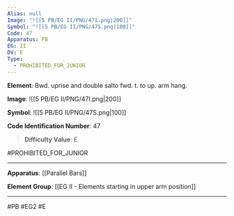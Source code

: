 ```yaml
---
Alias: null
Image: "![[5 PB/EG II/PNG/47I.png|200]]"
Symbol: "![[5 PB/EG II/PNG/47S.png|100]]"
Code: 47
Apparatus: PB
EG: II
DV: E
Type:
  - PROHIBITED_FOR_JUNIOR
---
```

**Element**: Bwd. uprise and double salto fwd. t. to up. arm hang.

**Image**:
![[5 PB/EG II/PNG/47I.png|200]]

**Symbol**:
![[5 PB/EG II/PNG/47S.png|100]]

**Code Identification Number**: 47

>**Difficulty Value**: E

#PROHIBITED_FOR_JUNIOR
___
**Apparatus**: [[Parallel Bars]]

**Element Group**: [[EG II -  Elements starting in upper arm position]]
___
#PB #EG2 #E
